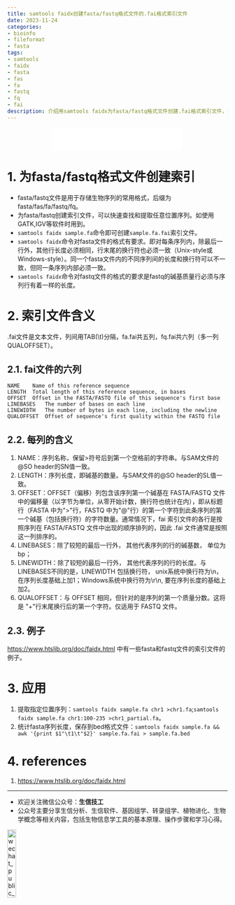 ```yaml
---
title: samtools faidx创建fasta/fastq格式文件的.fai格式索引文件
date: 2023-11-24
categories: 
- bioinfo
- fileformat
- fasta
tags: 
- samtools
- faidx
- fasta
- fas
- fa
- fastq
- fq
- fai
description: 介绍用samtools faidx为fasta/fastq格式文件创建.fai格式索引文件，并详细介绍.fai格式索引文件内容。
---
```


<div align="middle"><iframe frameborder="no" border="0" marginwidth="0" marginheight="0" width=298 height=52 src="//music.163.com/outchain/player?type=2&id=1394643615&auto=1&height=32"></iframe></div>

# 1. 为fasta/fastq格式文件创建索引
- fasta/fastq文件是用于存储生物序列的常用格式，后缀为fasta/fas/fa/fastq/fq。
- 为fasta/fastq创建索引文件，可以快速查找和提取任意位置序列。如使用GATK,IGV等软件时用到。
- `samtools faidx sample.fa`命令即可创建`sample.fa.fai`索引文件。
- `samtools faidx`命令对fasta文件的格式有要求。即对每条序列内，除最后一行外，其他行长度必须相同，行末尾的换行符也必须一致（Unix-style或Windows-style）。同一个fasta文件内的不同序列间的长度和换行符可以不一致，但同一条序列内部必须一致。
- `samtools faidx`命令对fastq文件的格式的要求是fastq的碱基质量行必须与序列行有着一样的长度。

# 2. 索引文件含义
.fai文件是文本文件，列间用TAB(\t)分隔，fa.fai共五列，fq.fai共六列（多一列QUALOFFSET）。

## 2.1. fai文件的六列

```
NAME	Name of this reference sequence
LENGTH	Total length of this reference sequence, in bases
OFFSET	Offset in the FASTA/FASTQ file of this sequence's first base
LINEBASES	The number of bases on each line
LINEWIDTH	The number of bytes in each line, including the newline
QUALOFFSET	Offset of sequence's first quality within the FASTQ file
```

## 2.2. 每列的含义
1. NAME：序列名称，保留>符号后到第一个空格前的字符串。与SAM文件的@SO header的SN值一致。
2. LENGTH：序列长度，即碱基的数量。与SAM文件的@SO header的SL值一致。
3. OFFSET：OFFSET（偏移）列包含该序列第一个碱基在 FASTA/FASTQ 文件中的偏移量（以字节为单位，从零开始计数，换行符也统计在内），即从标题行（FASTA 中为">"行，FASTQ 中为"@"行）的第一个字符到此条序列的第一个碱基（包括换行符）的字符数量。通常情况下，fai 索引文件的各行是按照序列在 FASTA/FASTQ 文件中出现的顺序排列的，因此 .fai 文件通常是按照这一列排序的。
4. LINEBASES：除了较短的最后一行外， 其他代表序列的行的碱基数， 单位为bp；
5. LINEWIDTH：除了较短的最后一行外， 其他代表序列的行的长度。与LINEBASES不同的是，LINEWIDTH 包括换行符， unix系统中换行符为\n，在序列长度基础上加1；Windows系统中换行符为\r\n, 要在序列长度的基础上加2。
6. QUALOFFSET：与 OFFSET 相同，但针对的是序列的第一个质量分数。这将是 "+"行末尾换行后的第一个字符。仅适用于 FASTQ 文件。

## 2.3. 例子
https://www.htslib.org/doc/faidx.html 中有一些fasta和fastq文件的索引文件的例子。

# 3. 应用
1. 提取指定位置序列：`samtools faidx sample.fa chr1 >chr1.fa`;`samtools faidx sample.fa chr1:100-235 >chr1_partial.fa`。
2. 统计fasta序列长度，保存到bed格式文件：`samtools faidx sample.fa && awk '{print $1"\t1\t"$2}' sample.fa.fai > sample.fa.bed`

# 4. references
1. https://www.htslib.org/doc/faidx.html

-------

- 欢迎关注微信公众号：**生信技工**
- 公众号主要分享生信分析、生信软件、基因组学、转录组学、植物进化、生物学概念等相关内容，包括生物信息学工具的基本原理、操作步骤和学习心得。

<img src="https://github.com/yanzhongsino/yanzhongsino.github.io/blob/hexo/source/wechat/Wechat_public_qrcode.jpg?raw=true" width=20% title="wechat_public_QRcode.png" align=center/>


